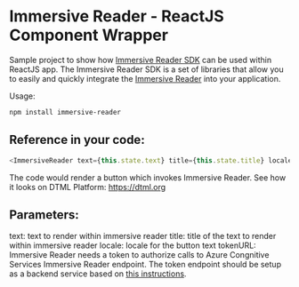 
# Immersive Reader - ReactJS Component Wrapper

Sample project to show how [Immersive Reader SDK](https://github.com/microsoft/immersive-reader-sdk/)  can be used within ReactJS app. The Immersive Reader SDK is a set of libraries that allow you to easily and quickly integrate the [Immersive Reader](https://azure.microsoft.com/services/cognitive-services/immersive-reader/) into your application.

Usage: 

```bash 
npm install immersive-reader
```

## Reference in your code:

```javascript 
<ImmersiveReader text={this.state.text} title={this.state.title} locale={this.state.locale} tokenURL={this.state.TokenURL}>
```

The code would render a button which invokes Immersive Reader. See how it looks on DTML Platform: https://dtml.org

## Parameters:

text: text to render within immersive reader
title: title of the text to render within immersive reader
locale: locale for the button text
tokenURL: Immersive Reader needs a token to authorize calls to Azure Congnitive Services Immersive Reader endpoint. The token endpoint should be setup as a backend service based on [this instructions](https://docs.microsoft.com/en-us/azure/cognitive-services/immersive-reader/quickstarts/client-libraries?pivots=programming-language-csharp). 

